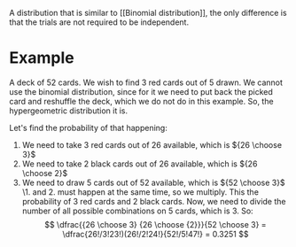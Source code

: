 A distribution that is similar to [[Binomial distribution]], the only difference is that the trials are not required to be independent.
# Example
A deck of 52 cards. We wish to find 3 red cards out of 5 drawn. We cannot use the binomial distribution, since for it we need to put back the picked card and reshuffle the deck, which we do not do in this example. So, the hypergeometric distribution it is.

Let's find the probability of that happening:
1. We need to take 3 red cards out of 26 available, which is ${26 \choose 3}$
2. We need to take 2 black cards out of 26 available, which is ${26 \choose 2}$
3. We need to draw 5 cards out of 52 available, which is ${52 \choose 3}$
\1. and 2. must happen at the same time, so we multiply. This the probability of 3 red cards and 2 black cards. Now, we need to divide the number of all possible combinations on 5 cards, which is 3. So:
$$
\dfrac{{26 \choose 3} {26 \choose {2}}}{52 \choose 3} = \dfrac{26!/3!23!)(26!/2!24!}{52!/5!47!} = 0.3251
$$


